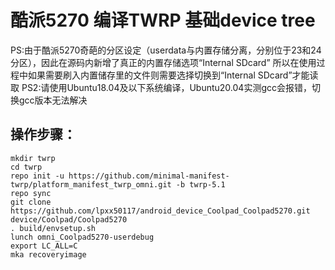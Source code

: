 # 酷派5270 编译TWRP 基础device tree

PS:由于酷派5270奇葩的分区设定（userdata与内置存储分离，分别位于23和24分区），因此在源码内新增了真正的内置存储选项“Internal SDcard”
所以在使用过程中如果需要刷入内置储存里的文件则需要选择切换到“Internal SDcard”才能读取 
PS2:请使用Ubuntu18.04及以下系统编译，Ubuntu20.04实测gcc会报错，切换gcc版本无法解决

## 操作步骤： 

```
mkdir twrp
cd twrp  
repo init -u https://github.com/minimal-manifest-twrp/platform_manifest_twrp_omni.git -b twrp-5.1 
repo sync 
git clone https://github.com/lpxx50117/android_device_Coolpad_Coolpad5270.git device/Coolpad/Coolpad5270 
. build/envsetup.sh 
lunch omni_Coolpad5270-userdebug 
export LC_ALL=C 
mka recoveryimage
```
